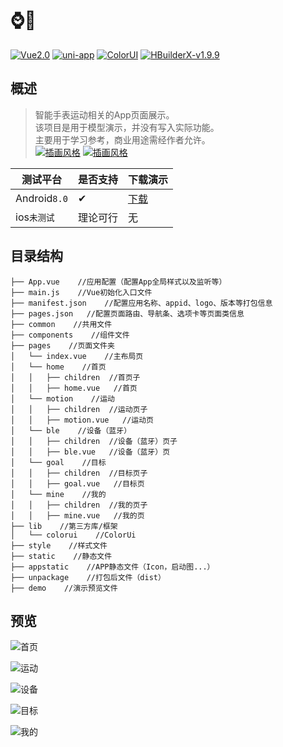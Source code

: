 # ⌚🏃‍

[![Vue2.0](https://img.shields.io/badge/build-Vue2.0-%234fc08d.svg)](https://github.com/vuejs/vue)
[![uni-app](https://img.shields.io/badge/build-Uni--App-brightgreen.svg)](https://github.com/dcloudio/uni-app)
[![ColorUI](https://img.shields.io/badge/UI-ColorUI-%230081ff.svg)](https://github.com/weilanwl/ColorUI)
[![HBuilderX-v1.9.9](https://img.shields.io/badge/HBuilderX-v2.0.0-green.svg)](http://www.dcloud.io/hbuilderx.html)

## 概述  

> 智能手表运动相关的App页面展示。  
> 该项目是用于模型演示，并没有写入实际功能。  
> 主要用于学习参考，商业用途需经作者允许。  
> [![插画风格](https://img.shields.io/badge/插图风格-Pale-%23E75353.svg)](https://icons8.cn/ouch/style/pale)
> [![插画风格](https://img.shields.io/badge/插图风格-Undraw-%236c63ff.svg)](https://undraw.co/search)  
  
| 测试平台 | 是否支持 | 下载演示 |  
|------|------|------|  
| Android`8.0` | ✔ | [下载](./demo/WatchApp.apk) |  
| ios`未测试` | 理论可行 | 无 |  
  
## 目录结构  
```
├── App.vue    //应用配置（配置App全局样式以及监听等）  
├── main.js    //Vue初始化入口文件  
├── manifest.json    //配置应用名称、appid、logo、版本等打包信息
├── pages.json   //配置页面路由、导航条、选项卡等页面类信息
├── common    //共用文件
├── components    //组件文件
├── pages    //页面文件夹  
│   └── index.vue    //主布局页
│   └── home    //首页
│   │   ├── children  //首页子
│   │   ├── home.vue   //首页
│   └── motion    //运动
│   │   ├── children  //运动页子
│   │   ├── motion.vue   //运动页
│   └── ble    //设备（蓝牙）
│   │   ├── children  //设备（蓝牙）页子
│   │   ├── ble.vue   //设备（蓝牙）页
│   └── goal    //目标
│   │   ├── children  //目标页子
│   │   ├── goal.vue   //目标页
│   └── mine    //我的
│   │   ├── children  //我的页子
│   │   ├── mine.vue   //我的页
├── lib    //第三方库/框架  
│   └── colorui    //ColorUi
├── style    //样式文件  
├── static    //静态文件  
├── appstatic    //APP静态文件（Icon，启动图...）
├── unpackage    //打包后文件（dist）  
├── demo    //演示预览文件  

```

## 预览  

![首页](./demo/1.png)  
  
![运动](./demo/2.png)  
  
![设备](./demo/3.png)  
  
![目标](./demo/4.png)  
  
![我的](./demo/5.png)  